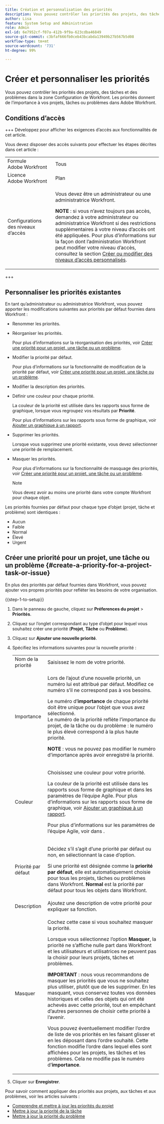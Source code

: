 ```yaml
---
title: Création et personnalisation des priorités
description: Vous pouvez contrôler les priorités des projets, des tâches et des problèmes dans la zone Configuration de Workfront. Les priorités donnent de l’importance à vos projets, tâches ou problèmes dans Adobe Workfront.
author: Lisa
feature: System Setup and Administration
role: Admin
exl-id: 6e7952cf-f07a-412b-9f9a-623cdba46849
source-git-commit: c3bfaf666fb0ceb43bcabda13949b27b567b5d08
workflow-type: tm+mt
source-wordcount: '731'
ht-degree: 99%

---
```


# Créer et personnaliser les priorités

<!--
DON'T DELETE, DRAFT OR HIDE THIS ARTICLE. IT IS LINKED TO THE PRODUCT, THROUGH THE CONTEXT SENSITIVE HELP LINKS.
-->

Vous pouvez contrôler les priorités des projets, des tâches et des problèmes dans la zone Configuration de Workfront. Les priorités donnent de l’importance à vos projets, tâches ou problèmes dans Adobe Workfront.

## Conditions d’accès

+++ Développez pour afficher les exigences d’accès aux fonctionnalités de cet article.

Vous devez disposer des accès suivants pour effectuer les étapes décrites dans cet article :

<table style="table-layout:auto"> 
 <col> 
 <col> 
 <tbody> 
  <tr> 
   <td role="rowheader">Formule Adobe Workfront</td> 
   <td>Tous</td> 
  </tr> 
  <tr> 
   <td role="rowheader">Licence Adobe Workfront</td> 
   <td>Plan</td> 
  </tr> 
  <tr> 
   <td role="rowheader">Configurations des niveaux d’accès</td> 
   <td> <p>Vous devez être un administrateur ou une administratrice Workfront.</p> <p><b>NOTE</b> : si vous n’avez toujours pas accès, demandez à votre administrateur ou administratrice Workfront si des restrictions supplémentaires à votre niveau d’accès ont été appliquées. Pour plus d’informations sur la façon dont l’administration Workfront peut modifier votre niveau d’accès, consultez la section <a href="../../../administration-and-setup/add-users/configure-and-grant-access/create-modify-access-levels.md" class="MCXref xref">Créer ou modifier des niveaux d’accès personnalisés</a>.</p> </td> 
  </tr> 
 </tbody> 
</table>

+++

## Personnaliser les priorités existantes

En tant qu’administrateur ou administratrice Workfront, vous pouvez apporter les modifications suivantes aux priorités par défaut fournies dans Workfront :

* Renommer les priorités.
* Réorganiser les priorités.

  Pour plus d’informations sur la réorganisation des priorités, voir [Créer une priorité pour un projet, une tâche ou un problème](#create-a-priority-for-a-project-task-or-issue).

* Modifier la priorité par défaut.

  Pour plus d’informations sur la fonctionnalité de modification de la priorité par défaut, voir [Créer une priorité pour un projet, une tâche ou un problème](#create-a-priority-for-a-project-task-or-issue).

* Modifier la description des priorités.
* Définir une couleur pour chaque priorité.

  La couleur de la priorité est utilisée dans les rapports sous forme de graphique, lorsque vous regroupez vos résultats par **Priorité**.

  Pour plus d’informations sur les rapports sous forme de graphique, voir [Ajouter un graphique à un rapport](../../../reports-and-dashboards/reports/creating-and-managing-reports/add-chart-report.md).

* Supprimer les priorités.

  Lorsque vous supprimez une priorité existante, vous devez sélectionner une priorité de remplacement.

* Masquer les priorités.

  Pour plus d’informations sur la fonctionnalité de masquage des priorités, voir [Créer une priorité pour un projet, une tâche ou un problème](#create-a-priority-for-a-project-task-or-issue).

  >[!NOTE]
  >
  >Vous devez avoir au moins une priorité dans votre compte Workfront pour chaque objet.

Les priorités fournies par défaut pour chaque type d’objet (projet, tâche et problème) sont identiques :

* Aucun
* Faible
* Normal
* Élevé
* Urgent

## Créer une priorité pour un projet, une tâche ou un problème {#create-a-priority-for-a-project-task-or-issue}

En plus des priorités par défaut fournies dans Workfront, vous pouvez ajouter vos propres priorités pour refléter les besoins de votre organisation.

{{step-1-to-setup}}

1. Dans le panneau de gauche, cliquez sur **Préferences du projet** > **Priorités**.

1. Cliquez sur l’onglet correspondant au type d’objet pour lequel vous souhaitez créer une priorité (**Projet**, **Tâche** ou **Problème**).
1. Cliquez sur **Ajouter une nouvelle priorité**.
1. Spécifiez les informations suivantes pour la nouvelle priorité :

   <table style="table-layout:auto"> 
    <col> 
    <col> 
    <tbody> 
     <tr> 
      <td role="rowheader">Nom de la priorité</td> 
      <td>Saisissez le nom de votre priorité.</td> 
     </tr> 
     <tr> 
      <td role="rowheader">Importance</td> 
      <td> <p>Lors de l’ajout d’une nouvelle priorité, un numéro lui est attribué par défaut. Modifiez ce numéro s’il ne correspond pas à vos besoins.</p> <p>Le numéro d’<strong>importance</strong> de chaque priorité doit être unique pour l’objet que vous avez sélectionné.<br>Le numéro de la priorité reflète l’importance du projet, de la tâche ou du problème : le numéro le plus élevé correspond à la plus haute priorité.</p> <p><b>NOTE</b> : vous ne pouvez pas modifier le numéro d’importance après avoir enregistré la priorité. </p> </td> 
     </tr> 
     <tr> 
      <td role="rowheader">Couleur</td> 
      <td> <p>Choisissez une couleur pour votre priorité.</p> <p>La couleur de la priorité est utilisée dans les rapports sous forme de graphique et dans les paramètres de l’équipe Agile. Pour plus d’informations sur les rapports sous forme de graphique, voir <a href="../../../reports-and-dashboards/reports/creating-and-managing-reports/add-chart-report.md" class="MCXref xref">Ajouter un graphique à un rapport</a>.</p> <p>Pour plus d’informations sur les paramètres de l’équipe Agile, voir dans .</p> </td> 
     </tr> 
     <tr> 
      <td role="rowheader">Priorité par défaut</td> 
      <td> <p>Décidez s’il s’agit d’une priorité par défaut ou non, en sélectionnant la case d’option.</p> <p>Si une priorité est désignée comme la <strong>priorité par défaut</strong>, elle est automatiquement choisie pour tous les projets, tâches ou problèmes dans Workfront. <strong>Normal</strong> est la priorité par défaut pour tous les objets dans Workfront.</p> </td> 
     </tr> 
     <tr> 
      <td role="rowheader">Description</td> 
      <td>Ajoutez une description de votre priorité pour expliquer sa fonction.</td> 
     </tr> 
     <tr> 
      <td role="rowheader">Masquer</td> 
      <td> <p>Cochez cette case si vous souhaitez masquer la priorité.</p><p>Lorsque vous sélectionnez l’option <b>Masquer</b>, la priorité ne s’affiche nulle part dans Workfront et les utilisateurs et utilisatrices ne peuvent pas la choisir pour leurs projets, tâches et problèmes.</p> 
      <p><b>IMPORTANT</b> : nous vous recommandons de masquer les priorités que vous ne souhaitez plus utiliser, plutôt que de les supprimer. En les masquant, vous conservez toutes vos données historiques et celles des objets qui ont été achevés avec cette priorité, tout en empêchant d’autres personnes de choisir cette priorité à l’avenir. </p>
      <p>Vous pouvez éventuellement modifier l’ordre de liste de vos priorités en les faisant glisser et en les déposant dans l’ordre souhaité. Cette fonction modifie l’ordre dans lequel elles sont affichées pour les projets, les tâches et les problèmes. Cela ne modifie pas le numéro d’<b>importance</b>. </p></td> 
     </tr> 
    </tbody> 
   </table>

1. Cliquer sur **Enregistrer**.

Pour savoir comment appliquer des priorités aux projets, aux tâches et aux problèmes, voir les articles suivants :

* [Comprendre et mettre à jour les priorités du projet](../../../manage-work/projects/planning-a-project/project-priority.md)
* [Mettre à jour la priorité de la tâche](../../../manage-work/tasks/task-information/task-priority.md)
* [Mettre à jour la priorité du problème](../../../manage-work/issues/issue-information/update-issue-priority.md)
